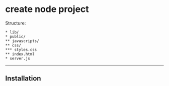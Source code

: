 create node project
=================================

Structure:
```
* lib/
* public/
** javascripts/
** css/
*** styles.css
** index.html
* server.js
```

***

## Installation
